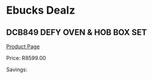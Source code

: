 
# Ebucks Dealz
## DCB849 DEFY OVEN & HOB BOX SET
[Product Page](https://www.ebucks.com/web/shop/productSelected.do?prodId=1232929417&catId=704989856)

Price: R8599.00

Savings: 


	